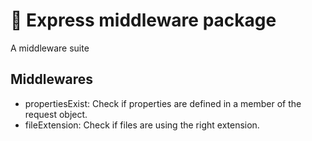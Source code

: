 # :construction: Express middleware package

A middleware suite

## Middlewares

- propertiesExist: Check if properties are defined in a member of the request object.
- fileExtension: Check if files are using the right extension.